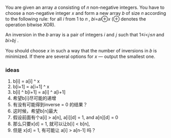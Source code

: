 You are given an array 𝑎
 consisting of 𝑛
 non-negative integers. You have to choose a non-negative integer 𝑥
 and form a new array 𝑏
 of size 𝑛
 according to the following rule: for all 𝑖
 from 1
 to 𝑛
, 𝑏𝑖=𝑎𝑖⊕𝑥
 (⊕
 denotes the operation bitwise XOR).

An inversion in the 𝑏
 array is a pair of integers 𝑖
 and 𝑗
 such that 1≤𝑖<𝑗≤𝑛
 and 𝑏𝑖>𝑏𝑗
.

You should choose 𝑥
 in such a way that the number of inversions in 𝑏
 is minimized. If there are several options for 𝑥
 — output the smallest one.

 ### ideas
 1. b[i] = a[i] ^ x
 2. b[i+1] = a[i+1] ^ x
 3. b[i] ^ b[i+1] = a[i] ^ a[i+1]
 4. 希望b[i]尽可能的递增
 5. 有没有可能得到inverse = 0 的结果？
 6. 这时候，希望b[n]最大
 7. 假设前面有个a[i] > a[n], a[i][d] = 1, and a[n][d] = 0
 8. 那么只要x[d] = 1, 就可以让b[i] < b[n],
 9. 但是 x[d] = 1, 有可能让 a[i] > a[n-1] 吗？  
